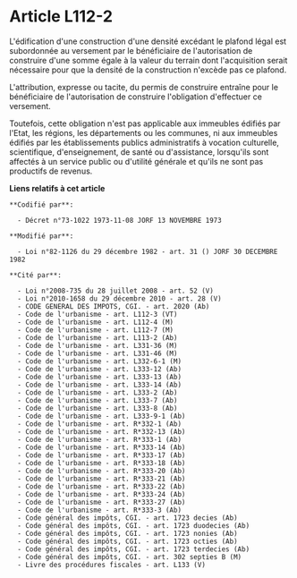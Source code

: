# Article L112-2

L'édification d'une construction d'une densité excédant le plafond légal est subordonnée au versement par le bénéficiaire de
l'autorisation de construire d'une somme égale à la valeur du terrain dont l'acquisition serait nécessaire pour que la
densité de la construction n'excède pas ce plafond.

L'attribution, expresse ou tacite, du permis de construire entraîne pour le bénéficiaire de l'autorisation de construire
l'obligation d'effectuer ce versement.

Toutefois, cette obligation n'est pas applicable aux immeubles édifiés par l'Etat, les régions, les départements ou les
communes, ni aux immeubles édifiés par les établissements publics administratifs à vocation culturelle, scientifique,
d'enseignement, de santé ou d'assistance, lorsqu'ils sont affectés à un service public ou d'utilité générale et qu'ils ne
sont pas productifs de revenus.

**Liens relatifs à cet article**

	**Codifié par**:

	  - Décret n°73-1022 1973-11-08 JORF 13 NOVEMBRE 1973

	**Modifié par**:

	  - Loi n°82-1126 du 29 décembre 1982 - art. 31 () JORF 30 DECEMBRE 1982

	**Cité par**:

	  - Loi n°2008-735 du 28 juillet 2008 - art. 52 (V)
	  - Loi n°2010-1658 du 29 décembre 2010 - art. 28 (V)
	  - CODE GENERAL DES IMPOTS, CGI. - art. 2020 (Ab)
	  - Code de l'urbanisme - art. L112-3 (VT)
	  - Code de l'urbanisme - art. L112-4 (M)
	  - Code de l'urbanisme - art. L112-7 (M)
	  - Code de l'urbanisme - art. L113-2 (Ab)
	  - Code de l'urbanisme - art. L331-36 (M)
	  - Code de l'urbanisme - art. L331-46 (M)
	  - Code de l'urbanisme - art. L332-6-1 (M)
	  - Code de l'urbanisme - art. L333-12 (Ab)
	  - Code de l'urbanisme - art. L333-13 (Ab)
	  - Code de l'urbanisme - art. L333-14 (Ab)
	  - Code de l'urbanisme - art. L333-2 (Ab)
	  - Code de l'urbanisme - art. L333-7 (Ab)
	  - Code de l'urbanisme - art. L333-8 (Ab)
	  - Code de l'urbanisme - art. L333-9-1 (Ab)
	  - Code de l'urbanisme - art. R*332-1 (Ab)
	  - Code de l'urbanisme - art. R*332-13 (Ab)
	  - Code de l'urbanisme - art. R*333-1 (Ab)
	  - Code de l'urbanisme - art. R*333-14 (Ab)
	  - Code de l'urbanisme - art. R*333-17 (Ab)
	  - Code de l'urbanisme - art. R*333-18 (Ab)
	  - Code de l'urbanisme - art. R*333-20 (Ab)
	  - Code de l'urbanisme - art. R*333-21 (Ab)
	  - Code de l'urbanisme - art. R*333-22 (Ab)
	  - Code de l'urbanisme - art. R*333-24 (Ab)
	  - Code de l'urbanisme - art. R*333-27 (Ab)
	  - Code de l'urbanisme - art. R*333-3 (Ab)
	  - Code général des impôts, CGI. - art. 1723 decies (Ab)
	  - Code général des impôts, CGI. - art. 1723 duodecies (Ab)
	  - Code général des impôts, CGI. - art. 1723 nonies (Ab)
	  - Code général des impôts, CGI. - art. 1723 octies (Ab)
	  - Code général des impôts, CGI. - art. 1723 terdecies (Ab)
	  - Code général des impôts, CGI. - art. 302 septies B (M)
	  - Livre des procédures fiscales - art. L133 (V)
